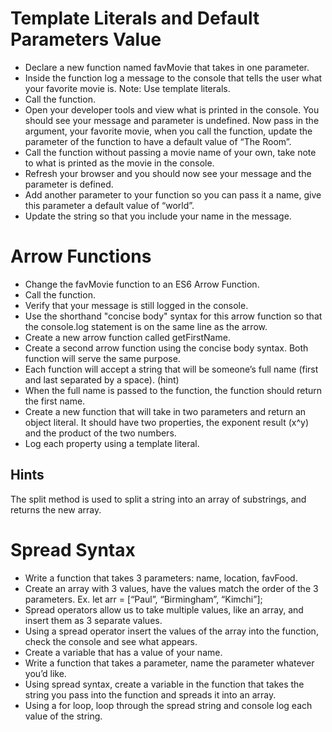 # Template Literals and Default Parameters Value
* Declare a new function named favMovie that takes in one parameter.
* Inside the function log a message to the console that tells the user what your favorite movie is. Note: Use template literals.
* Call the function.
* Open your developer tools and view what is printed in the console. You should see your message and parameter is undefined.
Now pass in the argument, your favorite movie, when you call the function, update the parameter of the function to have a default value of “The Room”.
* Call the function without passing a movie name of your own, take note to what is printed as the movie in the console.
* Refresh your browser and you should now see your message and the parameter is defined.
* Add another parameter to your function so you can pass it a name, give this parameter a default value of “world”.
* Update the string so that you include your name in the message.

# Arrow Functions
* Change the favMovie function to an ES6 Arrow Function.
* Call the function.
* Verify that your message is still logged in the console.
* Use the shorthand "concise body" syntax for this arrow function so that the console.log statement is on the same line as the arrow.
* Create a new arrow function called getFirstName.
* Create a second arrow function using the concise body syntax. Both function will serve the same purpose.
* Each function will accept a string that will be someone’s full name (first and last separated by a space). (hint)
* When the full name is passed to the function, the function should return the first name.
* Create a new function that will take in two parameters and return an object literal. It should have two properties, the exponent result (x^y) and the product of the two numbers.
* Log each property using a template literal.

## Hints
The split method is used to split a string into an array of substrings, and returns the new array.
# Spread Syntax
* Write a function that takes 3 parameters: name, location, favFood.
* Create an array with 3 values, have the values match the order of the 3 parameters. Ex. let arr = [“Paul”, “Birmingham”, “Kimchi”];
* Spread operators allow us to take multiple values, like an array, and insert them as 3 separate values.
* Using a spread operator insert the values of the array into the function, check the console and see what appears.
* Create a variable that has a value of your name.
* Write a function that takes a parameter, name the parameter whatever you’d like.
* Using spread syntax, create a variable in the function that takes the string you pass into the function and spreads it into an array.
* Using a for loop, loop through the spread string and console log each value of the string.